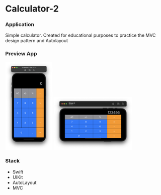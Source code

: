 # Calculator-2

### Application
Simple calculator. Created for educational purposes to practice the MVC design pattern and Autolayout


### Preview App
<img src="https://github.com/SelinIlya/Calculator-2/blob/c2cb9eafee98a21d052d885ca7679a66c784c294/Calculator-2/Screenshot/Screenshot1.png" width="150"> <img src="https://github.com/SelinIlya/Calculator-2/blob/c2cb9eafee98a21d052d885ca7679a66c784c294/Calculator-2/Screenshot/Screenshot2.png" width="250">


### Stack
+ Swift
+ UIKit
+ AutoLayout
+ MVC


